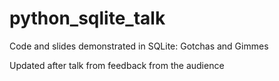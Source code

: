 # python_sqlite_talk
Code and slides demonstrated in SQLite: Gotchas and Gimmes

Updated after talk from feedback from the audience
